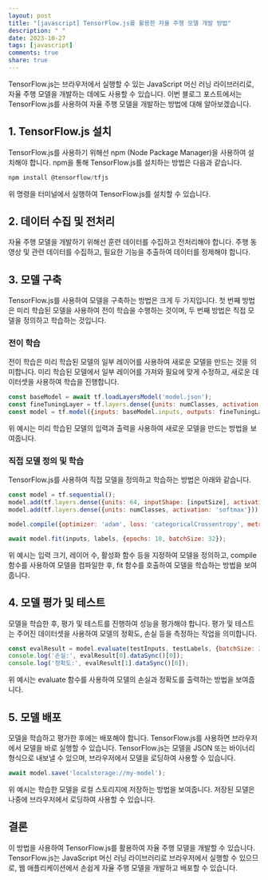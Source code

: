 ```yaml
---
layout: post
title: "[javascript] TensorFlow.js를 활용한 자율 주행 모델 개발 방법"
description: " "
date: 2023-10-27
tags: [javascript]
comments: true
share: true
---
```


TensorFlow.js는 브라우저에서 실행할 수 있는 JavaScript 머신 러닝 라이브러리로, 자율 주행 모델을 개발하는 데에도 사용할 수 있습니다. 이번 블로그 포스트에서는 TensorFlow.js를 사용하여 자율 주행 모델을 개발하는 방법에 대해 알아보겠습니다.

## 1. TensorFlow.js 설치

TensorFlow.js를 사용하기 위해선 npm (Node Package Manager)을 사용하여 설치해야 합니다. npm을 통해 TensorFlow.js를 설치하는 방법은 다음과 같습니다.

```javascript
npm install @tensorflow/tfjs
```

위 명령을 터미널에서 실행하여 TensorFlow.js를 설치할 수 있습니다.

## 2. 데이터 수집 및 전처리

자율 주행 모델을 개발하기 위해선 훈련 데이터를 수집하고 전처리해야 합니다. 주행 동영상 및 관련 데이터를 수집하고, 필요한 기능을 추출하여 데이터를 정제해야 합니다.

## 3. 모델 구축

TensorFlow.js를 사용하여 모델을 구축하는 방법은 크게 두 가지입니다. 첫 번째 방법은 미리 학습된 모델을 사용하여 전이 학습을 수행하는 것이며, 두 번째 방법은 직접 모델을 정의하고 학습하는 것입니다.

### 전이 학습

전이 학습은 미리 학습된 모델의 일부 레이어를 사용하여 새로운 모델을 만드는 것을 의미합니다. 미리 학습된 모델에서 일부 레이어를 가져와 필요에 맞게 수정하고, 새로운 데이터셋을 사용하여 학습을 진행합니다.

```javascript
const baseModel = await tf.loadLayersModel('model.json');
const fineTuningLayer = tf.layers.dense({units: numClasses, activation: 'softmax'});
const model = tf.model({inputs: baseModel.inputs, outputs: fineTuningLayer.apply(baseModel.output)});
```

위 예시는 미리 학습된 모델의 입력과 출력을 사용하여 새로운 모델을 만드는 방법을 보여줍니다.

### 직접 모델 정의 및 학습

TensorFlow.js를 사용하여 직접 모델을 정의하고 학습하는 방법은 아래와 같습니다.

```javascript
const model = tf.sequential();
model.add(tf.layers.dense({units: 64, inputShape: [inputSize], activation: 'relu'}));
model.add(tf.layers.dense({units: numClasses, activation: 'softmax'}));

model.compile({optimizer: 'adam', loss: 'categoricalCrossentropy', metrics: ['accuracy']});

await model.fit(inputs, labels, {epochs: 10, batchSize: 32});
```

위 예시는 입력 크기, 레이어 수, 활성화 함수 등을 지정하여 모델을 정의하고, compile 함수를 사용하여 모델을 컴파일한 후, fit 함수를 호출하여 모델을 학습하는 방법을 보여줍니다.

## 4. 모델 평가 및 테스트

모델을 학습한 후, 평가 및 테스트를 진행하여 성능을 평가해야 합니다. 평가 및 테스트는 주어진 데이터셋을 사용하여 모델의 정확도, 손실 등을 측정하는 작업을 의미합니다.

```javascript
const evalResult = model.evaluate(testInputs, testLabels, {batchSize: 32});
console.log('손실:', evalResult[0].dataSync()[0]);
console.log('정확도:', evalResult[1].dataSync()[0]);
```

위 예시는 evaluate 함수를 사용하여 모델의 손실과 정확도를 출력하는 방법을 보여줍니다.

## 5. 모델 배포

모델을 학습하고 평가한 후에는 배포해야 합니다. TensorFlow.js를 사용하면 브라우저에서 모델을 바로 실행할 수 있습니다. TensorFlow.js는 모델을 JSON 또는 바이너리 형식으로 내보낼 수 있으며, 브라우저에서 모델을 로딩하여 사용할 수 있습니다.

```javascript
await model.save('localstorage://my-model');
```

위 예시는 학습한 모델을 로컬 스토리지에 저장하는 방법을 보여줍니다. 저장된 모델은 나중에 브라우저에서 로딩하여 사용할 수 있습니다.

## 결론

이 방법을 사용하여 TensorFlow.js를 활용하여 자율 주행 모델을 개발할 수 있습니다. TensorFlow.js는 JavaScript 머신 러닝 라이브러리로 브라우저에서 실행할 수 있으므로, 웹 애플리케이션에서 손쉽게 자율 주행 모델을 개발하고 배포할 수 있습니다.